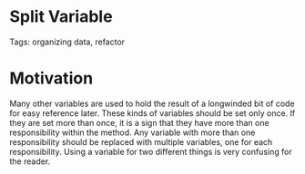 # Split Variable

Tags: organizing data, refactor

# Motivation

Many other variables are used to hold the result of a longwinded bit of code for easy
reference later. These kinds of variables should be set only once. If they are set more than once, it is a sign that they have more than one responsibility within the method. Any variable with more than one responsibility should be replaced with multiple variables, one for each responsibility. Using a variable for two different things is very confusing for the reader.